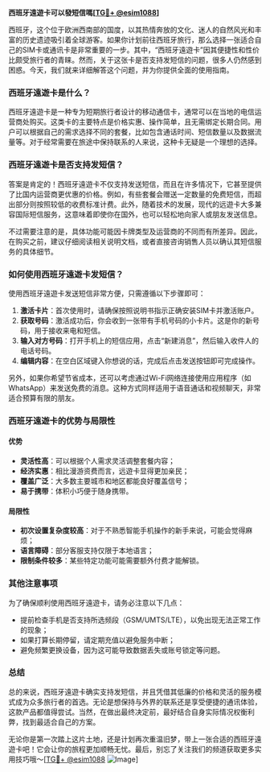 **西班牙遠遊卡可以發短信嗎[[TG💪+ @esim1088](https://t.me/s/esim1088)]**

西班牙，这个位于欧洲西南部的国度，以其热情奔放的文化、迷人的自然风光和丰富的历史遗迹吸引着全球游客。如果你计划前往西班牙旅行，那么选择一张适合自己的SIM卡或通讯卡是非常重要的一步。其中，“西班牙遠遊卡”因其便捷性和性价比颇受旅行者的青睐。然而，关于这张卡是否支持发短信的问题，很多人仍然感到困惑。今天，我们就来详细解答这个问题，并为你提供全面的使用指南。

### **西班牙遠遊卡是什么？**

西班牙遠遊卡是一种专为短期旅行者设计的移动通信卡，通常可以在当地的电信运营商处购买。这类卡的主要特点是价格实惠、操作简单，且无需绑定长期合同。用户可以根据自己的需求选择不同的套餐，比如包含通话时间、短信数量以及数据流量等。对于经常需要在旅途中保持联系的人来说，这种卡无疑是一个理想的选择。

### **西班牙遠遊卡是否支持发短信？**

答案是肯定的！西班牙遠遊卡不仅支持发送短信，而且在许多情况下，它甚至提供了比国内运营商更优惠的价格。例如，有些套餐会赠送一定数量的免费短信，而超出部分则按照较低的收费标准计费。此外，随着技术的发展，现代的远遊卡大多兼容国际短信服务，这意味着即使你在国外，也可以轻松地向家人或朋友发送信息。

不过需要注意的是，具体功能可能因卡牌类型及运营商的不同而有所差异。因此，在购买之前，建议仔细阅读相关说明文档，或者直接咨询销售人员以确认其短信服务的具体细节。

### **如何使用西班牙遠遊卡发短信？**

使用西班牙遠遊卡发送短信非常方便，只需遵循以下步骤即可：

1. **激活卡片**：首次使用时，请确保按照说明书指示正确安装SIM卡并激活账户。
2. **获取号码**：激活成功后，你会收到一张带有手机号码的小卡片。这是你的新号码，用于接收来电和短信。
3. **输入对方号码**：打开手机上的短信应用，点击“新建消息”，然后输入收件人的电话号码。
4. **编辑内容**：在空白区域键入你想说的话，完成后点击发送按钮即可完成操作。

另外，如果你希望节省成本，还可以考虑通过Wi-Fi网络连接使用应用程序（如WhatsApp）来发送免费的消息。这种方式同样适用于语音通话和视频聊天，非常适合预算有限的朋友。

### **西班牙遠遊卡的优势与局限性**

#### **优势**
- **灵活性高**：可以根据个人需求灵活调整套餐内容；
- **经济实惠**：相比漫游资费而言，远遊卡显得更加亲民；
- **覆盖广泛**：大多数主要城市和地区都能良好覆盖信号；
- **易于携带**：体积小巧便于随身携带。

#### **局限性**
- **初次设置复杂度较高**：对于不熟悉智能手机操作的新手来说，可能会觉得麻烦；
- **语言障碍**：部分客服支持仅限于本地语言；
- **限制条件较多**：某些特定功能可能需要额外付费才能解锁。

### **其他注意事项**

为了确保顺利使用西班牙遠遊卡，请务必注意以下几点：
- 提前检查手机是否支持所选频段（GSM/UMTS/LTE），以免出现无法正常工作的现象；
- 如果打算长期停留，请定期充值以避免服务中断；
- 避免频繁更换设备，因为这可能导致数据丢失或账号锁定等问题。

### **总结**

总的来说，西班牙遠遊卡确实支持发短信，并且凭借其低廉的价格和灵活的服务模式成为众多旅行者的首选。无论是想保持与外界的联系还是享受便捷的通讯体验，这款产品都值得尝试。当然，在做出最终决定前，最好结合自身实际情况权衡利弊，找到最适合自己的方案。

无论你是第一次踏上这片土地，还是计划再次重温旧梦，带上一张合适的西班牙遠遊卡吧！它会让你的旅程更加顺畅无忧。最后，别忘了关注我们的频道获取更多实用技巧哦～[[TG💪+ @esim1088](https://t.me/s/esim1088) ![Image](https://i.postimg.cc/4NQfJmqS/Snipaste-2025-05-13-00-14-12.png)]